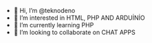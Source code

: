 - 👋 Hi, I’m @teknodeno
- 👀 I’m interested in HTML, PHP AND ARDUİNİO
- 🌱 I’m currently learning PHP
- 💞️ I’m looking to collaborate on CHAT APPS


<!---
teknodeno/teknodeno is a ✨ special ✨ repository because its `README.md` (this file) appears on your GitHub profile.
You can click the Preview link to take a look at your changes.
--->
